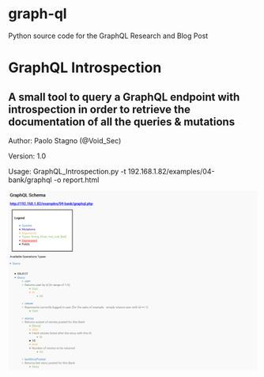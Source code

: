 # graph-ql
Python source code for the GraphQL Research and Blog Post

# GraphQL Introspection
## A small tool to query a GraphQL endpoint with introspection in order to retrieve the documentation of all the queries & mutations
Author:	Paolo Stagno (@Void_Sec)

Version:	1.0

Usage: GraphQL_Introspection.py -t 192.168.1.82/examples/04-bank/graphql -o report.html

![Preview](GraphQL_Introspection.png)
